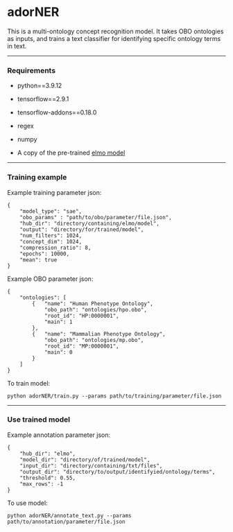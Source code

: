 # adorNER

This is a multi-ontology concept recognition model. It takes OBO ontologies as inputs, and trains a text classifier for identifying specific ontology terms in text. 

----------

### Requirements

- python==3.9.12

- tensorflow==2.9.1

- tensorflow-addons==0.18.0

- regex

- numpy

- A copy of the pre-trained [elmo model](https://tfhub.dev/google/elmo/3)

----------

### Training example

Example training parameter json:
```{json}
{
    "model_type": "sae",
    "obo_params" : "path/to/obo/parameter/file.json",
    "hub_dir": "directory/containing/elmo/model",
    "output": "directory/for/trained/model",
    "num_filters": 1024,
    "concept_dim": 1024,
    "compression_ratio": 8,
    "epochs": 10000,
    "mean": true
}
```

Example OBO parameter json:
```{json}
{
    "ontologies": [
        {   "name": "Human Phenotype Ontology",
            "obo_path": "ontologies/hpo.obo",
            "root_id": "HP:0000001",
            "main": 1
        },
        {   "name": "Mammalian Phenotype Ontology",
            "obo_path": "ontologies/mp.obo",
            "root_id": "MP:0000001",
            "main": 0
        }
    ]
}
```

To train model:
```{bash}
python adorNER/train.py --params path/to/training/parameter/file.json
```

-----

### Use trained model

Example annotation parameter json:
```
{
    "hub_dir": "elmo",
    "model_dir": "directory/of/trained/model",
    "input_dir": "directory/containing/txt/files",
    "output_dir": "directory/to/output/identifyied/ontology/terms",
    "threshold": 0.55,
    "max_rows": -1
}
```

To use model:
```
python adorNER/annotate_text.py --params path/to/annotation/parameter/file.json
```

